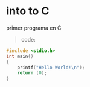 # into to C
primer programa en C

> code:

```c
#include <stdio.h>
int main()
{
	printf("Hello World!\n");
	return (0);
}
```


